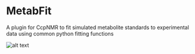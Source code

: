 # MetabFit
A plugin for CcpNMR to fit simulated metabolite standards to experimental data using common python fitting functions

![alt text](https://github.com/Alex-Hill94/MetabFit/blob/github_logo.png?raw=true)

